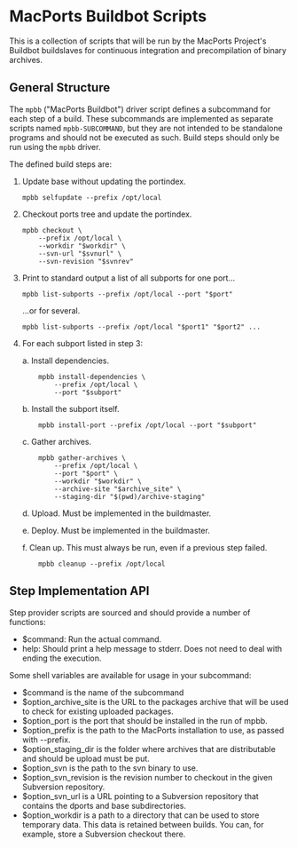 # MacPorts Buildbot Scripts #

This is a collection of scripts that will be run by the MacPorts
Project's Buildbot buildslaves for continuous integration and
precompilation of binary archives.

## General Structure ##

The `mpbb` ("MacPorts Buildbot") driver script defines a subcommand for
each step of a build. These subcommands are implemented as separate
scripts named `mpbb-SUBCOMMAND`, but they are not intended to be
standalone programs and should not be executed as such. Build steps
should only be run using the `mpbb` driver.

The defined build steps are:

1.  Update base without updating the portindex.

        mpbb selfupdate --prefix /opt/local

2.  Checkout ports tree and update the portindex.

        mpbb checkout \
            --prefix /opt/local \
            --workdir "$workdir" \
            --svn-url "$svnurl" \
            --svn-revision "$svnrev"

3.  Print to standard output a list of all subports for one port...

        mpbb list-subports --prefix /opt/local --port "$port"

    ...or for several.

        mpbb list-subports --prefix /opt/local "$port1" "$port2" ...

4.  For each subport listed in step 3:

    a.  Install dependencies.

            mpbb install-dependencies \
                --prefix /opt/local \
                --port "$subport"

    b.  Install the subport itself.

            mpbb install-port --prefix /opt/local --port "$subport"

    c.  Gather archives.

            mpbb gather-archives \
                --prefix /opt/local \
                --port "$port" \
                --workdir "$workdir" \
                --archive-site "$archive_site" \
                --staging-dir "$(pwd)/archive-staging"

    d.  Upload. Must be implemented in the buildmaster.

    e.  Deploy. Must be implemented in the buildmaster.

    f.  Clean up. This must always be run, even if a previous step
        failed.

            mpbb cleanup --prefix /opt/local


## Step Implementation API ##

Step provider scripts are sourced and should provide a number of functions:

-   $command: Run the actual command.
-   help: Should print a help message to stderr. Does not need to deal with
      ending the execution.

Some shell variables are available for usage in your subcommand:

-   $command is the name of the subcommand
-   $option_archive_site is the URL to the packages archive that will be used
      to check for existing uploaded packages.
-   $option_port is the port that should be installed in the run of mpbb.
-   $option_prefix is the path to the MacPorts installation to use, as passed
      with --prefix.
-   $option_staging_dir is the folder where archives that are distributable
      and should be upload must be put.
-   $option_svn is the path to the svn binary to use.
-   $option_svn_revision is the revision number to checkout in the given
      Subversion repository.
-   $option_svn_url is a URL pointing to a Subversion repository that
      contains the dports and base subdirectories.
-   $option_workdir is a path to a directory that can be used to store
      temporary data. This data is retained between builds. You can, for
      example, store a Subversion checkout there.
